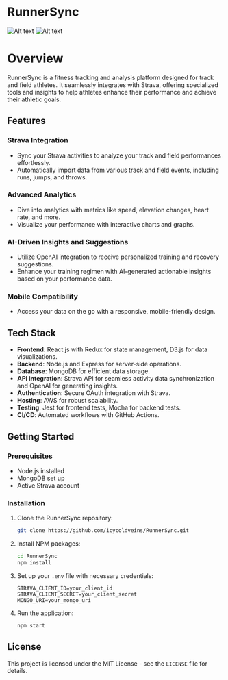 # RunnerSync
![Alt text](<Screenshot 2024-01-27 at 6.48.55 PM.png>)
![Alt text](<Screenshot 2024-02-01 at 4.37.07 PM.png>)

# Overview

RunnerSync is a fitness tracking and analysis platform designed for track and field athletes. It seamlessly integrates with Strava, offering specialized tools and insights to help athletes enhance their performance and achieve their athletic goals.

## Features

### Strava Integration

- Sync your Strava activities to analyze your track and field performances effortlessly.
- Automatically import data from various track and field events, including runs, jumps, and throws.

### Advanced Analytics

- Dive into analytics with metrics like speed, elevation changes, heart rate, and more.
- Visualize your performance with interactive charts and graphs.

### AI-Driven Insights and Suggestions

- Utilize OpenAI integration to receive personalized training and recovery suggestions.
- Enhance your training regimen with AI-generated actionable insights based on your performance data.

### Mobile Compatibility

- Access your data on the go with a responsive, mobile-friendly design.

## Tech Stack

- **Frontend**: React.js with Redux for state management, D3.js for data visualizations.
- **Backend**: Node.js and Express for server-side operations.
- **Database**: MongoDB for efficient data storage.
- **API Integration**: Strava API for seamless activity data synchronization and OpenAI for generating insights.
- **Authentication**: Secure OAuth integration with Strava.
- **Hosting**: AWS for robust scalability.
- **Testing**: Jest for frontend tests, Mocha for backend tests.
- **CI/CD**: Automated workflows with GitHub Actions.

## Getting Started

### Prerequisites

- Node.js installed
- MongoDB set up
- Active Strava account

### Installation

1. Clone the RunnerSync repository:
   ```bash
   git clone https://github.com/icycoldveins/RunnerSync.git
   ```
2. Install NPM packages:
   ```bash
   cd RunnerSync
   npm install
   ```
3. Set up your `.env` file with necessary credentials:
   ```
   STRAVA_CLIENT_ID=your_client_id
   STRAVA_CLIENT_SECRET=your_client_secret
   MONGO_URI=your_mongo_uri
   ```
4. Run the application:
   ```bash
   npm start
   ```

## License

This project is licensed under the MIT License - see the `LICENSE` file for details.

